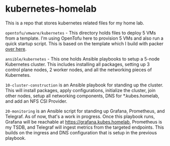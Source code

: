 # kubernetes-homelab
This is a repo that stores kubernetes related files for my home lab.

`opentofu/vmware/kubernetes` - This directory holds files to deploy 5 VMs from a template. I'm using OpenTofu here to provision 5 VMs and also run a quick startup script. This is based on the template which I build with packer [over here](https://github.com/alongchamps/packer).

`ansible/kubernetes` - This one holds Ansible playbooks to setup a 5-node Kubernetes cluster. This includes installing all packages, setting up 3 control plane nodes, 2 worker nodes, and all the networking pieces of Kubernetes.

`10-cluster-construction` is an Ansible playbook for standing up the cluster. This will install packages, apply configurations, initialize the cluster, join other nodes, setup all networking components, DNS for *.kubes.homelab, and add an NFS CSI Provider.

`20-monitoring` is an Ansible script for standing up Grafana, Prometheus, and Telegraf. As of now, that's a work in progress. Once this playbook runs, Grafana will be reachable at https://grafana.kubes.homelab, Prometheus is my TSDB, and Telegraf will ingest metrics from the targeted endpoints. This builds on the ingress and DNS configuration that is setup in the previous playbook.
